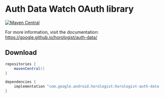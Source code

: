 # Auth Data Watch OAuth library

[![Maven Central](https://img.shields.io/maven-central/v/com.google.android.horologist/horologist-auth-data-watch-oauth)](https://search.maven.org/search?q=g:com.google.android.horologist)

For more information, visit the documentation: https://google.github.io/horologist/auth-data/

## Download

```groovy
repositories {
    mavenCentral()
}

dependencies {
    implementation "com.google.android.horologist:horologist-auth-data-watch-oauth:<version>"
}
```
